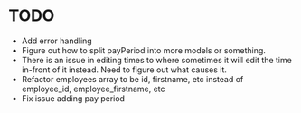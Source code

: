# TODO #
* Add error handling
* Figure out how to split payPeriod into more models or something.
* There is an issue in editing times to where sometimes it will edit the time in-front of it instead. Need to figure out what causes it.
* Refactor employees array to be id, firstname, etc instead of employee_id, employee_firstname, etc
* Fix issue adding pay period